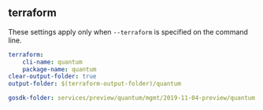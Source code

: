 
## terraform

These settings apply only when `--terraform` is specified on the command line.

``` yaml $(terraform)
terraform:
    cli-name: quantum
    package-name: quantum
clear-output-folder: true
output-folder: $(terraform-output-folder)/quantum
```

```yaml $(tag) == 'package-2019-11-04-preview' && $(terraform)
gosdk-folder: services/preview/quantum/mgmt/2019-11-04-preview/quantum
```
